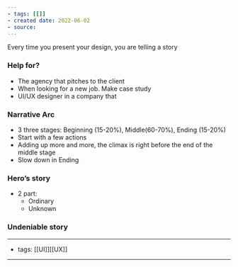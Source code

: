 ```yaml
---
- tags: [[]]
- created date: 2022-06-02
- source: 
---
```


Every time you present your design, you are telling a story

### Help for?

-   The agency that pitches to the client
-   When looking for a new job. Make case study
-   UI/UX designer in a company that

### Narrative Arc

-   3 three stages: Beginning (15-20%), Middle(60-70%), Ending (15-20%)
-   Start with a few actions
-   Adding up more and more, the climax is right before the end of the middle stage
-   Slow down in Ending

### Hero’s story

-   2 part:
    -   Ordinary
    -   Unknown

### Undeniable story

---
- tags: [[UI]][[UX]]
---
